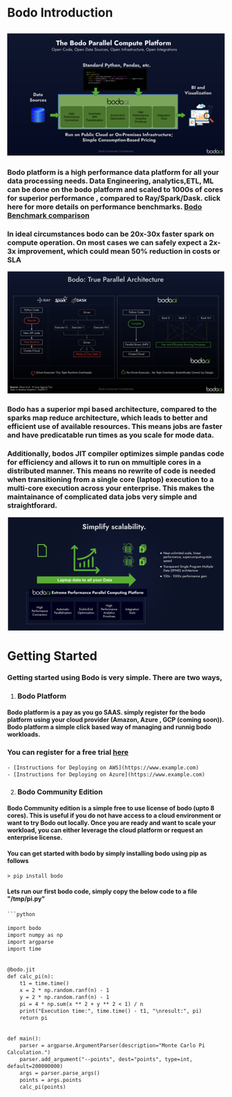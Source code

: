 # **Bodo Introduction**
![Bodo High Level](img/bodo1.png)
---

### Bodo platform is a high performance data platform for all your data processing needs. Data Engineering, analytics,ETL, ML can be done on the bodo platform and scaled to 1000s of cores for superior performance , compared to Ray/Spark/Dask. click here for more details on performance benchmarks. <a href="https://www.bodo.ai/blog/performance-and-cost-of-bodo-vs-spark-dask-ray">Bodo Benchmark comparison</a>
### In ideal circumstances bodo can be 20x-30x faster spark on compute operation. On most cases we can safely expect a 2x-3x improvement, which could mean 50% reduction in costs or SLA</h4></p>
![Bodo Platform](img/bodo2.png)

### Bodo has a superior mpi based architecture, compared to the sparks map reduce architecture, which leads to better and efficient use of available resources. This means jobs are faster and have predicatable run times as you scale for mode data.
### Additionally, bodos JIT compiler optimizes simple pandas code for efficiency and allows it to run on mmultiple cores in a distributed manner. This means no rewrite of code is needed when transitioning from a single core (laptop) execution to a multi-core execution across your enterprise. This makes the maintainance of complicated data jobs very simple and straightforard.

![Bodo Job Architecture](img/bodo3.png)

# **Getting Started**
### Getting started using Bodo is very simple. There are two ways, 
1. ### Bodo Platform
#### Bodo platform is a pay as you go SAAS. simply register for the bodo platform using your cloud provider (Amazon, Azure , GCP (coming soon)). Bodo platform a simple click based way of managing and runnig bodo workloads. 
### You can register for a free trial [here](https://aws.amazon.com/marketplace/pp/prodview-zg6n2qyj5h74o)
    - [Instructions for Deploying on AWS](https://www.example.com)
    - [Instructions for Deploying on Azure](https://www.example.com)

2. ### Bodo Community Edition
#### Bodo Community edition is a simple free to use license of bodo (upto 8 cores). This is useful if you do not have access to a cloud environment or want to try Bodo out locally. Once you are ready and want to scale your workload, you can either leverage the cloud platform or request an enterprise license.
#### You can get started with bodo by simply installing bodo using pip as follows
    > pip install bodo
#### Lets run our first bodo code, simply copy the below code to a file "/tmp/pi.py"
    ```python

    import bodo
    import numpy as np
    import argparse
    import time


    @bodo.jit
    def calc_pi(n):
        t1 = time.time()
        x = 2 * np.random.ranf(n) - 1
        y = 2 * np.random.ranf(n) - 1
        pi = 4 * np.sum(x ** 2 + y ** 2 < 1) / n
        print("Execution time:", time.time() - t1, "\nresult:", pi)
        return pi


    def main():
        parser = argparse.ArgumentParser(description="Monte Carlo Pi Calculation.")
        parser.add_argument("--points", dest="points", type=int, default=200000000)
        args = parser.parse_args()
        points = args.points
        calc_pi(points)